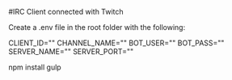 #IRC Client connected with Twitch

Create a .env file in the root folder with the following:

CLIENT_ID=""
CHANNEL_NAME=""
BOT_USER=""
BOT_PASS=""
SERVER_NAME=""
SERVER_PORT=""

npm install
gulp
